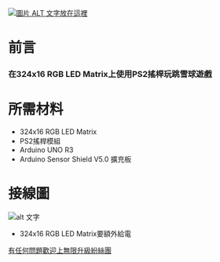 [![圖片 ALT 文字放在這裡](http://img.youtube.com/vi/YOUTUBE影片ID放在這裡/0.jpg)](https://youtu.be/Ly4qgUcNUYM)

# 前言
### 在324x16 RGB LED Matrix上使用PS2搖桿玩跳雪球遊戲

# 所需材料
* 324x16 RGB LED Matrix 
* PS2搖桿模組
* Arduino UNO R3
* Arduino Sensor Shield V5.0 擴充板

# 接線圖
![alt 文字](http://www.webfish.com.tw/github/LEDMatrixGame.jpg "Logo 接線圖 1")
* 324x16 RGB LED Matrix要額外給電
 
[有任何問題歡迎上無限升級紛絲團](https://www.facebook.com/unlimited.upgrade)




